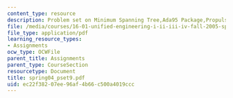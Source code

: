 ```yaml
---
content_type: resource
description: Problem set on Minimum Spanning Tree,Ada95 Package,Propulsion.
file: /media/courses/16-01-unified-engineering-i-ii-iii-iv-fall-2005-spring-2006/ec22f38207ee96af4b66c500a4019ccc_spring04_pset9.pdf
file_type: application/pdf
learning_resource_types:
- Assignments
ocw_type: OCWFile
parent_title: Assignments
parent_type: CourseSection
resourcetype: Document
title: spring04_pset9.pdf
uid: ec22f382-07ee-96af-4b66-c500a4019ccc
---
```

